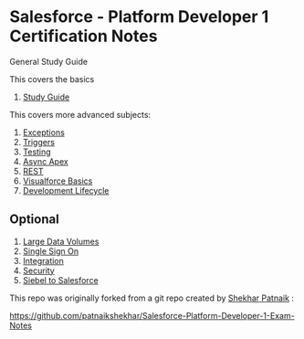 # Salesforce - Platform Developer 1 Certification Notes

General Study Guide

This covers the basics

1. [Study Guide](https://github.com/Rsalyme/Salesforce-Platform-Developer-1-Exam-Notes/edit/master/GeneralStudyGuide.md)

This covers more advanced subjects:

1. [Exceptions](https://github.com/Rsalyme/Salesforce-Platform-Developer-1-Exam-Notes/blob/master/exceptions.md)
2. [Triggers](https://github.com/Rsalyme/Salesforce-Platform-Developer-1-Exam-Notes/blob/master/triggers.md)
3. [Testing](https://github.com/Rsalyme/Salesforce-Platform-Developer-1-Exam-Notes/blob/master/testing.md)
4. [Async Apex](https://github.com/Rsalyme/Salesforce-Platform-Developer-1-Exam-Notes/blob/master/async.md)
5. [REST](https://github.com/Rsalyme/Salesforce-Platform-Developer-1-Exam-Notes/blob/master/rest.md)
6. [Visualforce Basics](https://github.com/Rsalyme/Salesforce-Platform-Developer-1-Exam-Notes/blob/master/vf_basics.md)
7. [Development Lifecycle](https://github.com/Rsalyme/Salesforce-Platform-Developer-1-Exam-Notes/blob/master/lifecycle.md)

## Optional
1. [Large Data Volumes](https://github.com/Rsalyme/Salesforce-Platform-Developer-1-Exam-Notes/blob/master/ldv.md)
2. [Single Sign On](https://github.com/Rsalyme/Salesforce-Platform-Developer-1-Exam-Notes/blob/master/sso.md)
3. [Integration](https://github.com/Rsalyme/Salesforce-Platform-Developer-1-Exam-Notes/blob/master/integration.md)
4. [Security](https://github.com/Rsalyme/Salesforce-Platform-Developer-1-Exam-Notes/blob/master/security.md)
5. [Siebel to Salesforce](https://github.com/Rsalyme/Salesforce-Platform-Developer-1-Exam-Notes/blob/master/siebel.md)

This repo was originally forked from a git repo created by  [Shekhar Patnaik](https://github.com/patnaikshekhar) :

https://github.com/patnaikshekhar/Salesforce-Platform-Developer-1-Exam-Notes
